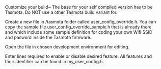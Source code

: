 Customize your build~
The base for your self compiled version has to be Tasmota. Do NOT use a other Tasmota build variant for.

Create a new file in /tasmota folder called user_config_override.h. You can copy the sample file user_config_override_sample.h that is already there and which include some sample definition for coding your own Wifi SSID and pasword inside the Tasmota firmware.

Open the file in chosen development environment for editing.

Enter lines required to enable or disable desired feature. All features and their identifier can be found in my_user_config.h.
